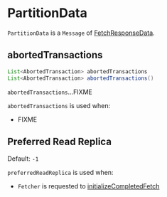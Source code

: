 # PartitionData

`PartitionData` is a `Message` of [FetchResponseData](FetchResponseData.md).

## <span id="abortedTransactions"> abortedTransactions

```java
List<AbortedTransaction> abortedTransactions
List<AbortedTransaction> abortedTransactions()
```

`abortedTransactions`...FIXME

`abortedTransactions` is used when:

* FIXME

## <span id="preferredReadReplica"> Preferred Read Replica

Default: `-1`

`preferredReadReplica` is used when:

* `Fetcher` is requested to [initializeCompletedFetch](clients/consumer/Fetcher.md#initializeCompletedFetch)
